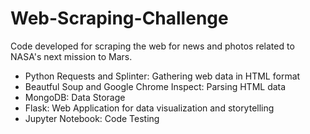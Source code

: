 # Web-Scraping-Challenge
Code developed for scraping the web for news and photos related to NASA's next mission to Mars.

- Python Requests and Splinter: Gathering web data in HTML format
- Beautful Soup and Google Chrome Inspect: Parsing HTML data
- MongoDB: Data Storage
- Flask: Web Application for data visualization and storytelling
- Jupyter Notebook: Code Testing
